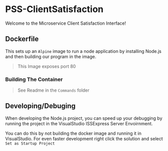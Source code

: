 # PSS-ClientSatisfaction

Welcome to the Microservice Client Satisfaction Interface!

## Dockerfile

This sets up an `Alpine` image to run a node application by installing Node.js and then building our program in the image.

>This Image exposes port 80  

### Building The Container

>See Readme in the `Commands` folder

## Developing/Debuging
When developing the Node.js project, you can speed up your debugging by running the project in the VisualStudio ISSExpress Server Envoirnment.

You can do this by not building the docker image and running it in VisualStudio.
For even faster development right click the solution and select `Set as Startup Project`
